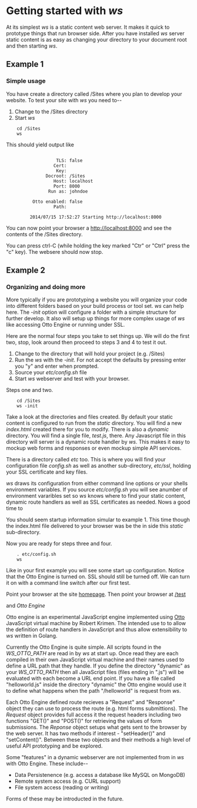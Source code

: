 
#  Getting started with _ws_ 

At its simplest _ws_ is a static content web server.  It makes it quick to prototype things
that run browser side.  After you have installed _ws_ server static content is as easy as changing
your directory to your document root and then starting _ws_. 


## Example 1

### Simple usage

You have create a directory called /Sites where you plan to develop your website.  To test
your site with _ws_ you need to--

1. Change to the /Sites directory
2. Start _ws_


```shell
    cd /Sites
    ws
```

This should yield output like

```shell

                   TLS: false
                  Cert: 
                   Key: 
               Docroot: /Sites
                  Host: localhost
                  Port: 8000
                Run as: johndoe

          Otto enabled: false
                  Path: 

         2014/07/15 17:52:27 Starting http://localhost:8000
```

You can now point your browser a [http://localhost:8000](http://localhost:8000) and see the contents
of the /Sites directory.

You can press ctrl-C (while holding the key marked "Ctr" or "Ctrl" press the "c" key).  The websere should now stop.


## Example 2

### Organizing and doing more

More typically if you are prototyping a website you will organize your code into different folders
based on your build process or tool set.  _ws_ can help here.  The *-init* option will configure
a folder with a simple structure for further develop.  It also will setup up things for more complex
usage of _ws_ like accessing Otto Engine or running under SSL.

Here are the normal four steps you take to set things up. We will do the first two, stop, look around
then proceed to steps 3 and 4 to test it out.

1. Change to the directory that will hold your project (e.g. /Sites)
2. Run the _ws_ with the *-init*. For not accept the defaults by pressing enter you "y" and enter when prompted.
3. Source your _etc/config.sh_ file
4. Start _ws_ webserver and test with your browser.

Steps one and two.

```shell
    cd /Sites
    ws -init
```

Take a look at the directories and files created. By default your static content is configured to run
from the _static_ directory. You will find a new _index.html_ created there for you to modify. There
is also a _dynamic_ directory.  You will find a single file, _test.js_, there. Any Javascript file
in this directory will server is a dynamic route handler by _ws_.  This makes it easy to mockup 
web forms and responses or even mockup simple API services.

There is a directory called _etc_ too.  This is where you will find your configuration file
_config.sh_ as well as another sub-directory, _etc/ssl_, holding your SSL certificate and key files.

_ws_ draws its configuration from either command line options or your shells environment variables.
If you source _etc/config.sh_ you will see anumber of environment vararibles set so _ws_ knows
where to find your static content, dynamic route handlers as well as SSL certificates as needed.
Nows a good time to 

You should seem startup information simular to example 1. This time though the index.html file
delivered to your browser was be the in side this *static* sub-directory.

Now you are ready for steps three and four.

```shell
    . etc/config.sh
    ws
```

Like in your first example you will see some start up configuration. Notice that the Otto Engine
is turned on.  SSL should still be turned off. We can turn it on with a command line switch after
our first test.

Point your browser at the site [homepage](http://localhost:8000). Then point your browser at [/test](http://localhost:8000)

and _Otto Engine_

Otto engine is an experimental JavaScript engine implemented using [Otto](https://github.com/robertkrimen/otto) JavaScript virtual machine by Robert Krimen. The intended use to to allow the definition of route handlers in JavaScript and thus allow extensibility to _ws_ written in Golang.

Currently the Otto Engine is quite simple. All scripts found in the *WS_OTTO_PATH* are read in by _ws_ at start up. Once read they are each compiled in their own JavaScript virtual machine and their names used to define a URL path that they handle. If you define the directory "dynamic" as your *WS_OTTO_PATH* then all JavaScript files (files ending in ".js") will be evaluated with each become a URL end point.  If you have a file called "helloworld.js" inside the directory "dynamic" the Otto engine would use it to define what happens when the path "/helloworld" is request from _ws_.

Each Otto Engine defined route recieves a "Request" and "Response" object they can use to process the route (e.g. html forms submittions). The *Request* object provides full access it the request headers including two functions "GET()" and "POST()" for retrieving the values of form submissions. The *Reponse* object setups what gets sent to the browser by the web server. It has two methods if interest - "setHeader()" and "setContent()". Between these two objects and their methods a high level of useful API prototyping and be explored.

Some "features" in a dynamic webserver are not implemented from in _ws_ with Otto Engine. These
include--

+ Data Persistenence (e.g. access a database like MySQL on MongoDB)
+ Remote system access (e.g. CURL support)
+ File system access (reading or writing)

Forms of these may be introducted in the future.


